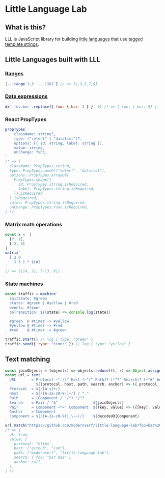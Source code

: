 # Little Language Lab

## What is this?

LLL is JavaScript library for building [little languages](http://staff.um.edu.mt/afra1/seminar/little-languages.pdf) that use [tagged template strings](http://2ality.com/2016/11/computing-tag-functions.html).

## Little Languages built with LLL

### [Ranges](https://github.com/modernserf/little-language-lab/blob/master/src/examples/range.mjs) 
```js
[...range`1,3 ... (10)`] // => [1,3,5,7,9]
```

### [Data expressions](http://justinfalcone.com/data-expressions/)
```js
dx`.foo.bar`.replace({ foo: { bar: 3 } }, 5) // => { foo: { bar: 5} }
```

### React PropTypes 
```js
propTypes`
	className: string?,
	type: ("select" | "datalist")?,
	options: [{ id: string, label: string }],
	value: string,
	onChange: func,
`
/* => {
  className: PropTypes.string,
  type: PropTypes.oneOf("select", "datalist"),
  options: PropTypes.arrayOf(
    PropTypes.shape({
      id: PropTypes.string.isRequired,
      label: PropTypes.string.isRequired,
    }).isRequired
  ).isRequired,
  value: PropTypes.string.isRequired,
  onChange: PropTypes.func.isRequired,
} */
```

### Matrix math operations
```js
const x =  [
  [7, 1], 
  [-2, 3]
]
matrix`
  [ 2 0 
    1 3 ] * ${x}
`
// => [[14, 2], [-13, 8]]
```

### State machines
```js
const traffic = machine`
  initState: #green
  states: #green | #yellow | #red
  events: #timer
  onTransition: ${(state) => console.log(state)}

  #green  @ #timer -> #yellow
  #yellow @ #timer -> #red
  #red    @ #timer -> #green
`
traffic.start() // log { type: "green" }
traffic.send({ type: "timer" }) // log { type: "yellow" }
```

## Text matching
```js
const joinObjects = (objects) => objects.reduce((l, r) => Object.assign(l, r), {})
const url = text`
  URL       = Protocol ~"://" Host (~"/" Path)? (~"?" Search)? (~"#" Anchor)?
              ${(protocol, host, path, search, anchor) => ({ protocol, host, path, search, anchor })}
  Protocol  = ${/[a-z]+/}
  Host      = ${/[A-Za-z0-9-]+/} / "."
  Path      = (Component / "/") "/"?
  Search    = Pair / "&"                ${joinObjects}
  Pair      = Component ~"=" Component  ${(key, value) => ({[key]: value})}
  Anchor    = Component
  Component = ${/[A-Za-z0-9()_\-~]/}    ${decodeURIComponent}
`
url.match("https://github.com/modernserf/little-language-lab?foo=bar%20baz"/)
/* => { 
  ok: true, 
  value: {
    protocol: "https",
    host: ["github", "com"],
    path: ["modernserf", "little-language-lab"],
    search: { foo: "bar baz" },
    anchor: null,
  },
} */
```